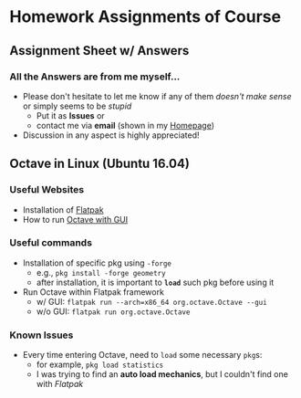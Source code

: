 # Homework Assignments of Course

## Assignment Sheet w/ Answers
### All the Answers are from me myself...
* Please don't hesitate to let me know if any of them *doesn't make sense* or simply seems to be *stupid*
    * Put it as **Issues** or 
    * contact me via **email** (shown in my [Homepage](https://github.com/cyscgzx33))
* Discussion in any aspect is highly appreciated!

## Octave in Linux (Ubuntu 16.04)
### Useful Websites
* Installation of [Flatpak](https://flatpak.org/setup/Ubuntu/)
* How to run [Octave with GUI](https://fredfire1.wordpress.com/2015/03/07/install-and-start-octave-with-gui-in-ubuntu-ubuntu/)
### Useful commands
* Installation of specific pkg using `-forge`
    * e.g., `pkg install -forge geometry`
    * after installation, it is important to **`load`** such pkg before using it
* Run Octave within Flatpak framework
    * w/ GUI: `flatpak run --arch=x86_64 org.octave.Octave --gui`
    * w/o GUI: `flatpak run org.octave.Octave`
### Known Issues
* Every time entering Octave, need to `load` some necessary `pkg`s:
    * for example, `pkg load statistics`
    * I was trying to find an **auto load mechanics**, but I couldn't find one with *Flatpak*